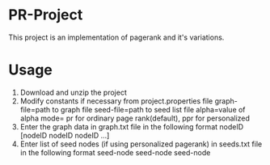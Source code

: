 # PR-Project
This project is an implementation of pagerank and it's variations.

# Usage
1. Download and unzip the project
2. Modify constants if necessary from project.properties file
graph-file=path to graph file
seed-file=path to seed list file
alpha=value of alpha
mode= pr for ordinary page rank(default), ppr for personalized
3. Enter the graph data in graph.txt file in the following format
nodeID [nodeID nodeID nodeID ...]
4. Enter list of seed nodes (if using personalized pagerank) in
seeds.txt file in the following format
seed-node
seed-node
seed-node

